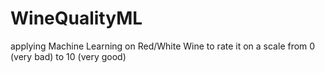# WineQualityML
applying Machine Learning on Red/White Wine to rate it on a scale from 0 (very bad) to 10 (very good)
